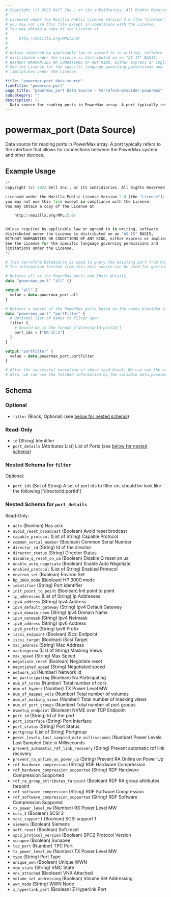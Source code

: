 ```yaml
---
# Copyright (c) 2023 Dell Inc., or its subsidiaries. All Rights Reserved.
#
# Licensed under the Mozilla Public License Version 2.0 (the "License");
# you may not use this file except in compliance with the License.
# You may obtain a copy of the License at
#
#     http://mozilla.org/MPL/2.0/
#
#
# Unless required by applicable law or agreed to in writing, software
# distributed under the License is distributed on an "AS IS" BASIS,
# WITHOUT WARRANTIES OR CONDITIONS OF ANY KIND, either express or implied.
# See the License for the specific language governing permissions and
# limitations under the License.

title: "powermax_port data source"
linkTitle: "powermax_port"
page_title: "powermax_port Data Source - terraform-provider-powermax"
subcategory: ""
description: |-
  Data source for reading ports in PowerMax array. A port typically refers to the interface that allows for connections between the PowerMax system and other devices.
---
```


# powermax_port (Data Source)

Data source for reading ports in PowerMax array. A port typically refers to the interface that allows for connections between the PowerMax system and other devices.

## Example Usage

```terraform
/*
Copyright (c) 2023 Dell Inc., or its subsidiaries. All Rights Reserved.

Licensed under the Mozilla Public License Version 2.0 (the "License");
you may not use this file except in compliance with the License.
You may obtain a copy of the License at

    http://mozilla.org/MPL/2.0/


Unless required by applicable law or agreed to in writing, software
distributed under the License is distributed on an "AS IS" BASIS,
WITHOUT WARRANTIES OR CONDITIONS OF ANY KIND, either express or implied.
See the License for the specific language governing permissions and
limitations under the License.
*/

# This terraform DataSource is used to query the existing port from PowerMax array.
# The information fetched from this data source can be used for getting the details / for further processing in resource block.

# Returns all of the PowerMax ports and their details
data "powermax_port" "all" {}

output "all" {
  value = data.powermax_port.all
}

# Returns a subset of the PowerMax ports based on the names provided in the `names` filter block and their details
data "powermax_port" "portFilter" {
  # Optional list of names to filter upon
  filter {
    # Should be in the format ["directorId:portId"]
    port_ids = ["OR-1C:2"]
  }
}

output "portFilter" {
  value = data.powermax_port.portFilter
}

# After the successful execution of above said block, We can see the output value by executing 'terraform output' command.
# Also, we can use the fetched information by the variable data.powermax_port.example
```

<!-- schema generated by tfplugindocs -->
## Schema

### Optional

- `filter` (Block, Optional) (see [below for nested schema](#nestedblock--filter))

### Read-Only

- `id` (String) Identifier
- `port_details` (Attributes List) List of Ports (see [below for nested schema](#nestedatt--port_details))

<a id="nestedblock--filter"></a>
### Nested Schema for `filter`

Optional:

- `port_ids` (Set of String) A set of port ids to filter on, should be look like the following ['directorId:portId']


<a id="nestedatt--port_details"></a>
### Nested Schema for `port_details`

Read-Only:

- `aclx` (Boolean) Has aclx
- `avoid_reset_broadcast` (Boolean) Avoid reset brodcast
- `capable_protocol` (List of String) Capable Protocol
- `common_serial_number` (Boolean) Common Serial Number
- `director_id` (String) Id of the director
- `director_status` (String) Director Status
- `disable_q_reset_on_ua` (Boolean) Disable Q reset on ua
- `enable_auto_negotiate` (Boolean) Enable Auto Negotiate
- `enabled_protocol` (List of String) Enabled Protocol
- `environ_set` (Boolean) Environ Set
- `hp_3000_mode` (Boolean) HP 3000 mode
- `identifier` (String) Port identifier
- `init_point_to_point` (Boolean) Init point to point
- `ip_addresses` (List of String) Ip Addresses
- `ipv4_address` (String) Ipv4 Address
- `ipv4_default_gateway` (String) Ipv4 Default Gateway
- `ipv4_domain_name` (String) Ipv4 Domain Name
- `ipv4_netmask` (String) Ipv4 Netmask
- `ipv6_address` (String) Ipv6 Address
- `ipv6_prefix` (String) Ipv6 Prefix
- `iscsi_endpoint` (Boolean) iScsi Endpoint
- `iscsi_target` (Boolean) iScsi Target
- `mac_address` (String) Mac Address
- `maskingview` (List of String) Masking Views
- `max_speed` (String) Max Speed
- `negotiate_reset` (Boolean) Negotiate reset
- `negotiated_speed` (String) Negotiated speed
- `network_id` (Number) Network Id
- `no_participating` (Boolean) No Participating
- `num_of_cores` (Number) Total number of cors
- `num_of_hypers` (Number) TX Power Level MW
- `num_of_mapped_vols` (Number) Total number of volumes
- `num_of_masking_views` (Number) Total number of masking views
- `num_of_port_groups` (Number) Total number of port groups
- `nvmetcp_endpoint` (Boolean) NVME over TCP Endpoint
- `port_id` (String) Id of the port
- `port_interface` (String) Port Interface
- `port_status` (String) Port Status
- `portgroup` (List of String) Portgroup
- `power_levels_last_sampled_date_milliseconds` (Number) Power Levels Last Sampled Date in Milliseconds
- `prevent_automatic_rdf_link_recovery` (String) Prevent automatic rdf link recovery
- `prevent_ra_online_on_power_up` (String) Prevent RA Online on Power Up
- `rdf_hardware_compression` (String) RDF Hardware Compression
- `rdf_hardware_compression_supported` (String) RDF Hardware Compression Supported
- `rdf_ra_group_attributes_farpoint` (Boolean) RDF RA group attributes farpoint
- `rdf_software_compression` (String) RDF Software Compression
- `rdf_software_compression_supported` (String) RDF Software Compression Suppored
- `rx_power_level_mw` (Number) RX Power Level MW
- `scsi_3` (Boolean) SCSI 3
- `scsi_support1` (Boolean) SCSI support 1
- `siemens` (Boolean) Siemens
- `soft_reset` (Boolean) Soft reset
- `spc2_protocol_version` (Boolean) SPC2 Protocol Version
- `sunapee` (Boolean) Sunapee
- `tcp_port` (Number) TPC Port
- `tx_power_level_mw` (Number) TX Power Level MW
- `type` (String) Port Type
- `unique_wwn` (Boolean) Unique WWN
- `vcm_state` (String) VMC State
- `vnx_attached` (Boolean) VNX Attached
- `volume_set_addressing` (Boolean) Volume Set Addressing
- `wwn_node` (String) WWN Node
- `z_hyperlink_port` (Boolean) Z Hyperlink Port